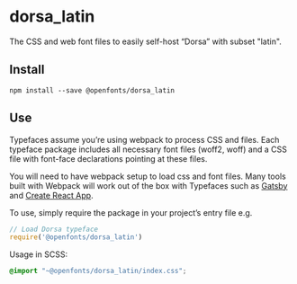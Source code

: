 
# dorsa_latin

The CSS and web font files to easily self-host “Dorsa” with subset "latin".

## Install

`npm install --save @openfonts/dorsa_latin`

## Use

Typefaces assume you’re using webpack to process CSS and files. Each typeface
package includes all necessary font files (woff2, woff) and a CSS file with
font-face declarations pointing at these files.

You will need to have webpack setup to load css and font files. Many tools built
with Webpack will work out of the box with Typefaces such as [Gatsby](https://github.com/gatsbyjs/gatsby)
and [Create React App](https://github.com/facebookincubator/create-react-app).

To use, simply require the package in your project’s entry file e.g.

```javascript
// Load Dorsa typeface
require('@openfonts/dorsa_latin')
```

Usage in SCSS:
```scss
@import "~@openfonts/dorsa_latin/index.css";
```
